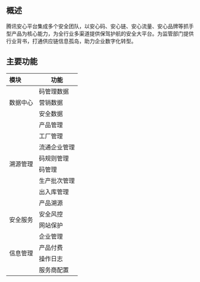 ## 概述
腾讯安心平台集成多个安全团队，以安心码、安心链、安心流量、安心品牌等抓手型产品为核心能力，为全行业多渠道提供保驾护航的安全大平台。为监管部门提供行业背书，打通供应链信息孤岛，助力企业数字化转型。

## 主要功能
<table>
<thead>
<tr>
<th align="left"><strong>模块</strong></th>
<th><strong>功能</strong></th>
</tr>
</thead>
<tbody><tr>
<td rowspan=3 >数据中心</td>
<td>码管理数据</td>
</tr>
<td>营销数据</td>
</tr>
<td>安全数据</td>
</tr>
<td rowspan=8>溯源管理</td>
<td>产品管理</td>
</tr>
<td>工厂管理</td>
</tr>
<td>流通企业管理</td>
</tr>
<td>码规则管理</td>
</tr>
<td>码管理</td>
</tr>
<td>生产批次管理</td>
</tr>
<td>出入库管理</td>
</tr>
<td>产品溯源</td>
</tr>
<tr>
<td rowspan=2>安全服务</td>
<td>安全风控</td>
</tr>
<td>网站保护</td>
</tr>
<tr>
<td rowspan=4>信息管理</td>
<td>企业管理</td>
</tr>
<td>产品付费</td>
</tr>
<td>操作日志</td>
</tr>
<td>服务商配置</td>
</tr>
</tbody></table>
